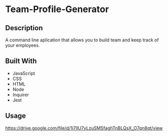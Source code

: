 # Team-Profile-Generator

## Description
A command line aplication that allows you to build team and keep track of your employees.

## Built With
* JavaScript
* CSS
* HTML
* Node 
* Inquirer
* Jest

## Usage
https://drive.google.com/file/d/1i7llU7yLzuSMSfaghTnBLQsX_O7qn8qt/view